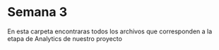 # Semana 3    

En esta carpeta encontraras todos los archivos que corresponden a la etapa de Analytics de nuestro proyecto

